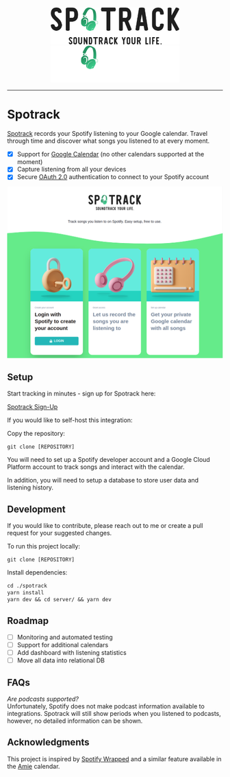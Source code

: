 <p align="center">
<img width="300" src="src/assets/spotrack-logo-wordmark--light.svg#gh-light-mode-only">
<img width="300" src="src/assets/spotrack-logo-wordmark--dark.svg#gh-dark-mode-only">
</p>

---

# Spotrack

[Spotrack](https://spotrack.herokuapp.com/) records your Spotify listening to your Google calendar. Travel through time and discover what songs you listened to at every moment.

- [x] Support for [Google Calendar](https://calendar.google.com/) (no other calendars supported at the moment)
- [x] Capture listening from all your devices
- [x] Secure [OAuth 2.0](https://oauth.net/2/) authentication to connect to your Spotify account

![Screenshot of Spotrack Sign-Up Process](/assets/Spotrack.png "Simple Sign-Up")

## Setup

Start tracking in minutes - sign up for Spotrack here:

[Spotrack Sign-Up](https://spotrack.herokuapp.com/signup)

If you would like to self-host this integration:

Copy the repository:

```console
git clone [REPOSITORY]
```

You will need to set up a Spotify developer account and a Google Cloud Platform account to track songs and interact with the calendar.

In addition, you will need to setup a database to store user data and listening history.

## Development

If you would like to contribute, please reach out to me or create a pull request for your suggested changes.

To run this project locally:

```console
git clone [REPOSITORY]
```

Install dependencies:

```console
cd ./spotrack
yarn install
yarn dev && cd server/ && yarn dev
```

## Roadmap

- [ ] Monitoring and automated testing
- [ ] Support for additional calendars
- [ ] Add dashboard with listening statistics
- [ ] Move all data into relational DB

## FAQs

*Are podcasts supported?*\
Unfortunately, Spotify does not make podcast information available to integrations. Spotrack will still show periods when you listened to podcasts, however, no detailed information can be shown.

## Acknowledgments

This project is inspired by [Spotify Wrapped](https://spotify.com/wrapped) and a similar feature available in the [Amie](https://www.amie.so/) calendar.
